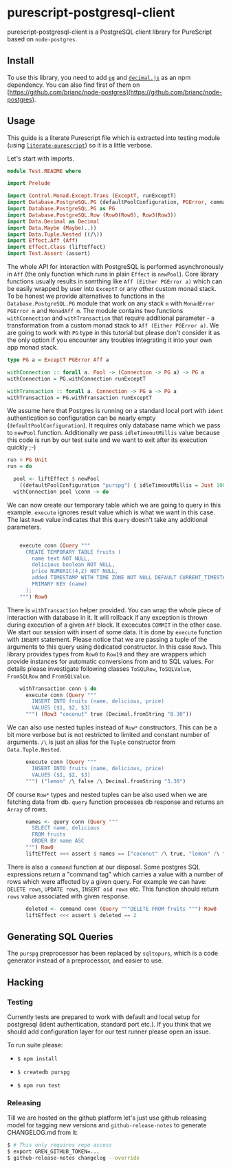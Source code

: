 # purescript-postgresql-client

purescript-postgresql-client is a PostgreSQL client library for PureScript based on `node-postgres`.

## Install

To use this library, you need to add [`pg`][pg] and [`decimal.js`][decimal.js] as an npm dependency. You can also
find first of them on [https://github.com/brianc/node-postgres](https://github.com/brianc/node-postgres).

## Usage

This guide is a literate Purescript file which is extracted into testing module (using [`literate-purescript`](https://github.com/Thimoteus/literate-purescript)) so it is a little verbose.

Let's start with imports.

```purescript
module Test.README where

import Prelude

import Control.Monad.Except.Trans (ExceptT, runExceptT)
import Database.PostgreSQL.PG (defaultPoolConfiguration, PGError, command, execute, newPool, Pool, Connection, query, Query(Query))
import Database.PostgreSQL.PG as PG
import Database.PostgreSQL.Row (Row0(Row0), Row3(Row3))
import Data.Decimal as Decimal
import Data.Maybe (Maybe(..))
import Data.Tuple.Nested ((/\))
import Effect.Aff (Aff)
import Effect.Class (liftEffect)
import Test.Assert (assert)
```

The whole API for interaction with PostgreSQL is performed asynchronously in `Aff`
(the only function which runs in plain `Effect` is `newPool`). Core library
functions usually results in somthing like `Aff (Either PGError a)` which can be easily
wrapped by user into `ExceptT` or any other custom monad stack.
To be honest we provide alternatives to functions in the `Database.PostgreSQL.PG` module that work on any stack `m` with `MonadError PGError m` and `MonadAff m`.
The module contains two functions `withConnection` and `withTransaction` that require additional parameter - a transformation from a custom monad stack to `Aff (Either PGError a)`.
We are going to work with `PG` type in this tutorial but please don't consider it as the only option
if you encounter any troubles integrating it into your own app monad stack.

```purescript
type PG a = ExceptT PGError Aff a

withConnection :: forall a. Pool -> (Connection -> PG a) -> PG a
withConnection = PG.withConnection runExceptT

withTransaction :: forall a. Connection -> PG a -> PG a
withTransaction = PG.withTransaction runExceptT
```

We assume here that Postgres is running on a standard local port
with `ident` authentication so configuration can be nearly empty (`defaultPoolConfiguration`).
It requires only database name which we pass to `newPool` function.
Additionally we pass `idleTimeoutMillis` value because this code
is run by our test suite and we want to exit after its execution quickly ;-)


```purescript
run ∷ PG Unit
run = do

  pool <- liftEffect $ newPool
    ((defaultPoolConfiguration "purspg") { idleTimeoutMillis = Just 1000 })
  withConnection pool \conn -> do
```

We can now create our temporary table which we are going to query in this example.
`execute` ignores result value which is what we want in this case.
The last `Row0` value indicates that this `Query` doesn't take any additional parameters.

```purescript

    execute conn (Query """
      CREATE TEMPORARY TABLE fruits (
        name text NOT NULL,
        delicious boolean NOT NULL,
        price NUMERIC(4,2) NOT NULL,
        added TIMESTAMP WITH TIME ZONE NOT NULL DEFAULT CURRENT_TIMESTAMP,
        PRIMARY KEY (name)
      );
    """) Row0
```

There is `withTransaction` helper provided. You can wrap the whole
piece of interaction with database in it. It will rollback if any exception
is thrown during execution of a given `Aff` block. It excecutes `COMMIT`
in the other case.
We start our session with insert of some data. It is done by `execute`
function with `INSERT` statement.
Please notice that we are passing a tuple of the arguments to this query
using dedicated constructor. In this case `Row3`.  This library provides types
from `Row0` to `Row19` and they are wrappers which provide instances for
automatic conversions from and to SQL values.
For details please investigate following classes `ToSQLRow`, `ToSQLValue`,
`FromSQLRow` and `FromSQLValue`.

```purescript
    withTransaction conn $ do
      execute conn (Query """
        INSERT INTO fruits (name, delicious, price)
        VALUES ($1, $2, $3)
      """) (Row3 "coconut" true (Decimal.fromString "8.30"))
```

We can also use nested tuples instead of `Row*` constructors. This can be a bit more
verbose but is not restricted to limited and constant number of arguments.
`/\` is just an alias for the `Tuple` constructor from `Data.Tuple.Nested`.

```purescript
      execute conn (Query """
        INSERT INTO fruits (name, delicious, price)
        VALUES ($1, $2, $3)
      """) ("lemon" /\ false /\ Decimal.fromString "3.30")
```

Of course `Row*` types and nested tuples can be also used when we are fetching
data from db.
`query` function processes db response and returns an `Array` of rows.

```purescript
      names <- query conn (Query """
        SELECT name, delicious
        FROM fruits
        ORDER BY name ASC
      """) Row0
      liftEffect <<< assert $ names == ["coconut" /\ true, "lemon" /\ false]
```

There is also a `command` function at our disposal.
Some postgres SQL expressions return a "command tag" which carries
a value with a number of rows which were affected by a given query.
For example we can have: `DELETE rows`, `UPDATE rows`, `INSERT oid rows` etc.
This function should return `rows` value associated with given response.

```purescript
      deleted <- command conn (Query """DELETE FROM fruits """) Row0
      liftEffect <<< assert $ deleted == 2
```

## Generating SQL Queries

The `purspg` preprocessor has been replaced by `sqltopurs`, which is a code
generator instead of a preprocessor, and easier to use.

[sqltopurs]: https://github.com/rightfold/sqltopurs
[pg]: https://www.npmjs.com/package/pg
[decimal.js]: https://www.npmjs.com/package/decimal.js

## Hacking

### Testing

Currently tests are prepared to work with default and local setup for postgresql (ident authentication, standard port etc.).
If you think that we should add configuration layer for our test runner please open an issue.

To run suite please:

  * `$ npm install`

  * `$ createdb purspg`

  * `$ npm run test`

### Releasing

Till we are hosted on the github platform let's just use github releasing model for tagging new versions and `github-release-notes` to generate CHANGELOG.md from it:

```bash
$ # This only requires repo access
$ export GREN_GITHUB_TOKEN=...
$ github-release-notes changelog --override
```

